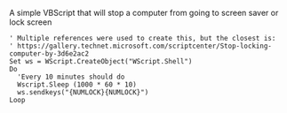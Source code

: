 A simple VBScript that will stop a computer from going to screen saver or lock screen

```
' Multiple references were used to create this, but the closest is:
' https://gallery.technet.microsoft.com/scriptcenter/Stop-locking-computer-by-3d6e2ac2
Set ws = WScript.CreateObject("WScript.Shell")    
Do  
  'Every 10 minutes should do
  Wscript.Sleep (1000 * 60 * 10)
  ws.sendkeys("{NUMLOCK}{NUMLOCK}")
Loop
```
